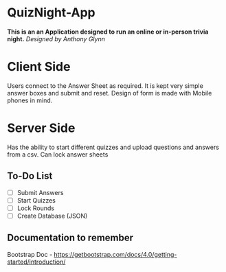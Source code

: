 # QuizNight-App
**This is an an Application designed to run an online or in-person trivia night.**
*Designed by Anthony Glynn*

# Client Side
Users connect to the Answer Sheet as required.
It is kept very simple answer boxes and submit and reset.
Design of form is made with Mobile phones in mind.

# Server Side
Has the ability to start different quizzes and upload questions and answers from a csv.
Can lock answer sheets 

## To-Do List
- [ ] Submit Answers
- [ ] Start Quizzes
- [ ] Lock Rounds
- [ ] Create Database (JSON)

## Documentation to remember
Bootstrap Doc - https://getbootstrap.com/docs/4.0/getting-started/introduction/
